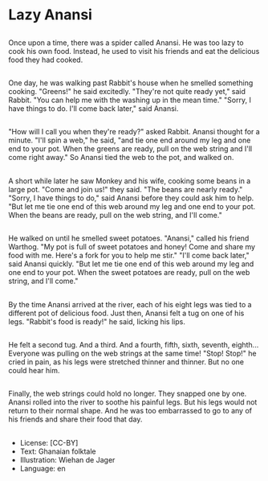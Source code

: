 # Lazy Anansi

##
Once upon a time, there was a
spider called Anansi.
He was too lazy to cook his own
food. Instead, he used to visit his
friends and eat the delicious food
they had cooked.

##
One day, he was walking past
Rabbit's house when he smelled
something cooking.
"Greens!" he said excitedly.
"They're not quite ready yet," said
Rabbit. "You can help me with the
washing up in the mean time."
"Sorry, I have things to do. I'll come
back later," said Anansi.

##
"How will I call you when they're
ready?" asked Rabbit.
Anansi thought for a minute.
"I'll spin a web," he said, "and tie
one end around my leg and one end
to your pot. When the greens are
ready, pull on the web string and I'll
come right away."
So Anansi tied the web to the pot,
and walked on.

##
A short while later he saw Monkey
and his wife, cooking some beans in
a large pot.
"Come and join us!" they said. "The
beans are nearly ready."
"Sorry, I have things to do," said
Anansi before they could ask him to
help.
"But let me tie one end of this web
around my leg and one end to your
pot. When the beans are ready, pull
on the web string, and I'll come."

##
He walked on until he smelled
sweet potatoes.
"Anansi," called his friend Warthog.
"My pot is full of sweet potatoes
and honey! Come and share my
food with me. Here's a fork for you
to help me stir."
"I'll come back later," said Anansi
quickly. "But let me tie one end of
this web around my leg and one
end to your pot. When the sweet
potatoes are ready, pull on the web
string, and I'll come."

##
By the time Anansi arrived at the
river, each of his eight legs was tied
to a different pot of delicious food.
Just then, Anansi felt a tug on one
of his legs.
"Rabbit's food is ready!" he said,
licking his lips.

##
He felt a second tug.
And a third.
And a fourth, fifth, sixth, seventh,
eighth...
Everyone was pulling on the web
strings at the same time!
"Stop! Stop!" he cried in pain, as
his legs were stretched thinner and
thinner.
But no one could hear him.

##
Finally, the web strings could hold
no longer. They snapped one by
one.
Anansi rolled into the river to
soothe his painful legs. But his legs
would not return to their normal
shape.
And he was too embarrassed to go
to any of his friends and share their
food that day.

##
* License: [CC-BY]
* Text: Ghanaian folktale
* Illustration: Wiehan de Jager
* Language: en
